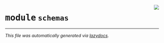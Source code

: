<!-- markdownlint-disable -->

<a href="../../oqtant/schemas/__init__.py#L0"><img align="right" style="float:right;" src="https://img.shields.io/badge/-source-cccccc?style=flat-square"></a>

# <kbd>module</kbd> `schemas`








---

_This file was automatically generated via [lazydocs](https://github.com/ml-tooling/lazydocs)._
